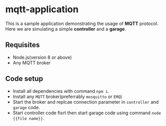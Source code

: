 # mqtt-application
This is a sample application demonstrating the usage of **MQTT** protocol. Here we are simulating a simple **controller** and a **garage**.

## Requisites
- Node.js(version 8 or above)
- Any MQTT broker

## Code setup
- Install all dependencies with command `npm i`.
- Install any `MQTT` broker(preferrably `mosquitto` or `EMQ`)
- Start the broker and replcae connection parameter in `controller` and `garage` code.
- Start controller code fisrt then start garage code using command `node {{file name}}`.

